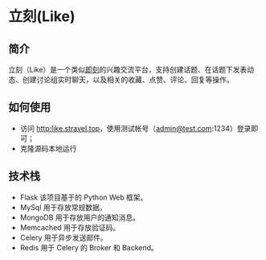 # 立刻(Like)

## 简介

立刻（Like）是一个类似[即刻](https://www.ruguoapp.com/)的兴趣交流平台，支持创建话题、在话题下发表动态、创建讨论组实时聊天，以及相关的收藏、点赞、评论、回复等操作。

## 如何使用

- 访问 [http:like.stravel.top](http://like.stravel.top)，使用测试帐号（admin@test.com:1234）登录即可；
- 克隆源码本地运行

## 技术栈

- Flask
    该项目基于的 Python Web 框架。
- MySql
    用于存放常规数据。
- MongoDB
    用于存放用户的通知消息。
- Memcached
    用于存放验证码。
- Celery
    用于异步发送邮件。
- Redis
    用于 Celery 的 Broker 和 Backend。